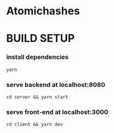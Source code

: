 # Atomichashes

# BUILD SETUP

### install dependencies
```
yarn
```

### serve backend at localhost:8080
```
cd server && yarn start
```

### serve front-end at localhost:3000
```
cd client && yarn dev
```
